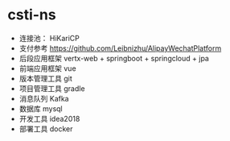 # csti-ns
- 连接池：
  HiKariCP
- 支付参考
      https://github.com/Leibnizhu/AlipayWechatPlatform
- 后段应用框架
      vertx-web + springboot + springcloud + jpa
- 前端应用框架
      vue
- 版本管理工具
  git
- 项目管理工具
  gradle
- 消息队列
  Kafka
- 数据库
  mysql
- 开发工具
  idea2018
- 部署工具
  docker
